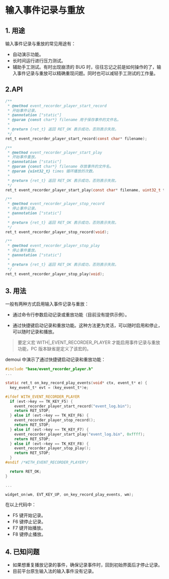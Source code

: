# 输入事件记录与重放

## 1. 用途

输入事件记录与重放的常见用途有：

* 自动演示功能。
* 长时间运行进行压力测试。
* 辅助手工测试。有时出现崩溃的 BUG 时，往往忘记之前是如何操作的了，输入事件记录与重放可以精确重现问题。同时也可以减轻手工测试的工作量。

## 2.API

```c
/**
 * @method event_recorder_player_start_record
 * 开始事件记录。
 * @annotation ["static"]
 * @param {const char*} filename 用于保存事件的文件名。
 *
 * @return {ret_t} 返回 RET_OK 表示成功，否则表示失败。
 */
ret_t event_recorder_player_start_record(const char* filename);

/**
 * @method event_recorder_player_start_play
 * 开始事件重放。
 * @annotation ["static"]
 * @param {const char*} filename 存放事件的文件名。
 * @param {uint32_t} times 循环播放的次数。
 *
 * @return {ret_t} 返回 RET_OK 表示成功，否则表示失败。
 */
ret_t event_recorder_player_start_play(const char* filename, uint32_t times);

/**
 * @method event_recorder_player_stop_record
 * 停止事件记录。
 * @annotation ["static"]
 *
 * @return {ret_t} 返回 RET_OK 表示成功，否则表示失败。
 */
ret_t event_recorder_player_stop_record(void);

/**
 * @method event_recorder_player_stop_play
 * 停止事件重放。
 * @annotation ["static"]
 *
 * @return {ret_t} 返回 RET_OK 表示成功，否则表示失败。
 */
ret_t event_recorder_player_stop_play(void);
```

## 3. 用法

一般有两种方式启用输入事件记录与重放：

* 通过命令行参数启动记录或重放功能（目前没有提供示例）。

* 通过快捷键启动记录和重放功能。这种方法更为灵活，可以随时启用和停止，可以随时记录和播放。

> 要定义宏 WITH|_EVENT\_RECORDER\_PLAYER 才能启用事件记录与重放功能，PC 版本缺省是定义了该宏的。

demoui 中演示了通过快捷键启动记录和重放功能：

```c 
#include "base/event_recorder_player.h"
...

static ret_t on_key_record_play_events(void* ctx, event_t* e) {
  key_event_t* evt = (key_event_t*)e;

#ifdef WITH_EVENT_RECORDER_PLAYER
  if (evt->key == TK_KEY_F5) {
    event_recorder_player_start_record("event_log.bin");
    return RET_STOP;
  } else if (evt->key == TK_KEY_F6) {
    event_recorder_player_stop_record();
    return RET_STOP;
  } else if (evt->key == TK_KEY_F7) {
    event_recorder_player_start_play("event_log.bin", 0xffff);
    return RET_STOP;
  } else if (evt->key == TK_KEY_F8) {
    event_recorder_player_stop_play();
    return RET_STOP;
  }
#endif /*WITH_EVENT_RECORDER_PLAYER*/

  return RET_OK;
}

...

widget_on(wm, EVT_KEY_UP, on_key_record_play_events, wm);

```

在以上代码中：

* F5 键开始记录。
* F6 键停止记录。
* F7 键开始播放。
* F8 键停止播放。

## 4. 已知问题

* 如果想重复播放记录的事件，确保记录事件时，回到初始界面后才停止记录。
* 目前平台原生输入法的输入事件没有记录。
